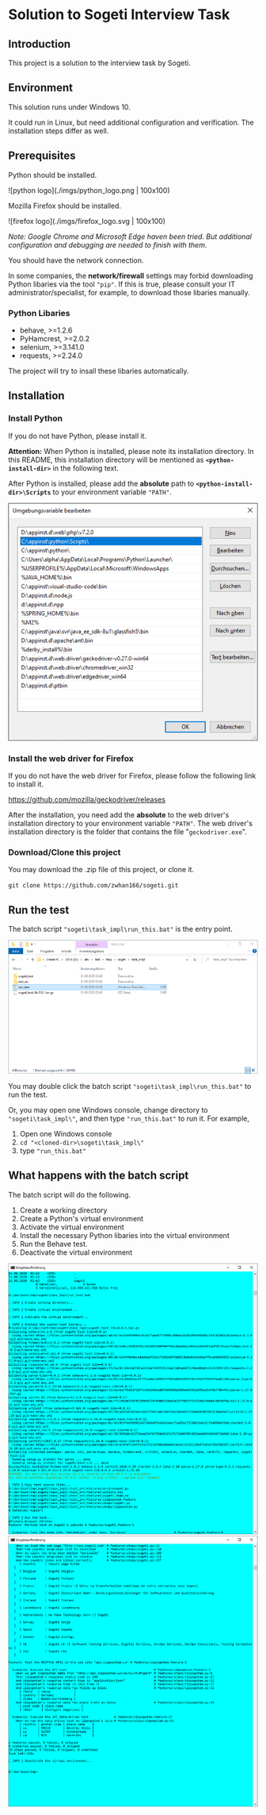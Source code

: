 # Solution to Sogeti Interview Task #

## Introduction ##

This project is a solution to the interview task by Sogeti.

## Environment ##

This solution runs under Windows 10. 

It could run in Linux, but need additional configuration and verification. The installation steps differ as well.

## Prerequisites ##

Python should be installed. 

![python logo](./imgs/python_logo.png | 100x100)

Mozilla Firefox should be installed. 

![firefox logo](./imgs/firefox_logo.svg | 100x100)

*Note: Google Chrome and Microsoft Edge haven been tried. But additional configuration and debugging are needed to finish with them.*

You should have the network connection.

In some companies, the __network/firewall__ settings may forbid downloading Python libaries via the tool `"pip"`. If this is true, please consult your IT administrator/specialist, for example, to download those libaries manually. 

### Python Libaries ###

* behave, >=1.2.6
* PyHamcrest, >=2.0.2
* selenium, >=3.141.0
* requests, >=2.24.0

The project will try to insall these libaries automatically.

## Installation

### Install Python

If you do not have Python, please install it.

__Attention:__ When Python is installed, please note its installation directory. In this README, this installation directory will be mentioned as __`<python-install-dir>`__ in the following text.

After Python is installed, please add the __absolute__ path to __`<python-install-dir>\Scripts`__ to your environment variable `"PATH"`.

![python in PATH](./imgs/python_in_path.png)

### Install the web driver for Firefox

If you do not have the web driver for Firefox, please follow the following link to install it.

https://github.com/mozilla/geckodriver/releases

After the installation, you need add the __absolute__ to the web driver's installation directory to your environment variable `"PATH"`. The web driver's installation directory is the folder that contains the file "`geckodriver.exe`".

### Download/Clone this project

You may download the .zip file of this project, or clone it.

`git clone https://github.com/zwhan166/sogeti.git`

## Run the test

The batch script `"sogeti\task_impl\run_this.bat"` is the entry point.

![batch script](./imgs/batch_script.png)

You may double click the batch script `"sogeti\task_impl\run_this.bat"` to run the test.

Or, you may open one Windows console, change directory to `"sogeti\task_impl\"`, and then type `"run_this.bat"` to run it. For example, 

1. Open one Windows console
1. `cd "<cloned-dir>\sogeti\task_impl\"`
2. type `"run_this.bat"`

## What happens with the batch script

The batch script will do the following.

1. Create a working directory
2. Create a Python's virtual environment
3. Activate the virtual environment
4. Install the necessary Python libaries into the virtual environment
5. Run the Behave test.
6. Deactivate the virtual environment

![execution 01](./imgs/exec01.png)
![execution 02](./imgs/exec02.png)







